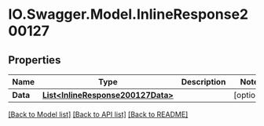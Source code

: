 # IO.Swagger.Model.InlineResponse200127
## Properties

Name | Type | Description | Notes
------------ | ------------- | ------------- | -------------
**Data** | [**List&lt;InlineResponse200127Data&gt;**](InlineResponse200127Data.md) |  | [optional] 

[[Back to Model list]](../README.md#documentation-for-models) [[Back to API list]](../README.md#documentation-for-api-endpoints) [[Back to README]](../README.md)

